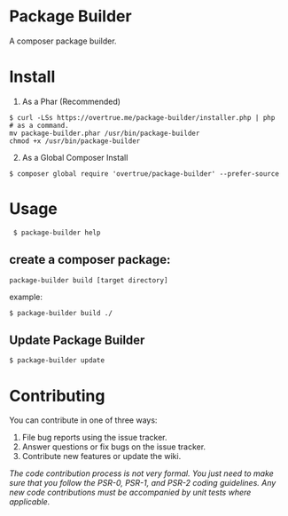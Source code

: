 # Package Builder

A composer package builder.


# Install

1. As a Phar (Recommended)

```shell
$ curl -LSs https://overtrue.me/package-builder/installer.php | php
# as a command.
mv package-builder.phar /usr/bin/package-builder
chmod +x /usr/bin/package-builder
```

2. As a Global Composer Install

```shell
$ composer global require 'overtrue/package-builder' --prefer-source
```

# Usage

```shell
 $ package-builder help
```

## create a composer package:

```
package-builder build [target directory]
```
example:

```shell
$ package-builder build ./
```

## Update Package Builder

```shell
$ package-builder update
```

# Contributing

You can contribute in one of three ways:

1. File bug reports using the issue tracker.
2. Answer questions or fix bugs on the issue tracker.
3. Contribute new features or update the wiki.

_The code contribution process is not very formal. You just need to make sure that you follow the PSR-0, PSR-1, and PSR-2 coding guidelines. Any new code contributions must be accompanied by unit tests where applicable._